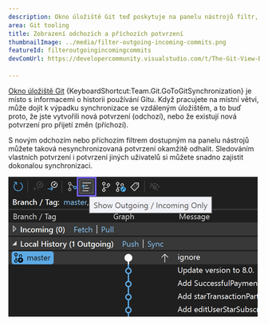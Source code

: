 ```yaml
---
description: Okno úložiště Git teď poskytuje na panelu nástrojů filtr, který zobrazuje pouze odchozí a příchozí potvrzení.
area: Git tooling
title: Zobrazení odchozích a příchozích potvrzení
thumbnailImage: ../media/filter-outgoing-incoming-commits.png
featureId: filteroutgoingincomingcommits
devComUrl: https://developercommunity.visualstudio.com/t/The-Git-View-Branch-Outgoing-Commits-sec/10720545

---
```



[Okno úložiště Git](vscmd://Team.Git.GoToGitSynchronization) {KeyboardShortcut:Team.Git.GoToGitSynchronization} je místo s informacemi o historii používání Gitu. Když pracujete na místní větvi, může dojít k výpadku synchronizace se vzdáleným úložištěm, a to buď proto, že jste vytvořili nová potvrzení (odchozí), nebo že existují nová potvrzení pro přijetí změn (příchozí).

S novým odchozím nebo příchozím filtrem dostupným na panelu nástrojů můžete taková nesynchronizovaná potvrzení okamžitě odhalit. Sledováním vlastních potvrzení i potvrzení jiných uživatelů si můžete snadno zajistit dokonalou synchronizaci.

![Tlačítko na panelu nástrojů pro zobrazení pouze odchozích/příchozích potvrzení](../media/filter-outgoing-incoming-commits.png)
